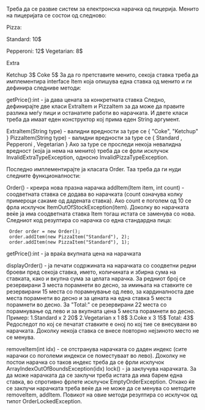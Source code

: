 Треба да се развие систем за електронска нарачка од пицерија. Менито на пицеријата се состои од следново:

Pizza:

Standard: 10\$

Pepperoni: 12\$
Vegetarian: 8\$

Extra

Ketchup 3\$
Coke 5\$
За да го претставите менито, секоја ставка треба да имплементира interface Item која опишува една ставка од менито и ги дефинира следниве методи:

getPrice():int - ја дава цената за конкретната ставка
Следно, дефинирајте две класи ExtraItem и PizzaItem за да може да правите разлика меѓу пици и останатите работи во нарачката. И двете класи треба да имаат еден конструктор кој прима еден String аргумент.

ExtraItem(String type) - валидни вредности за type се { "Coke", "Ketchup" }
PizzaItem(String type) - валидни вредности за type се { Standard , Pepperoni , Vegetarian }
Ако за type се проследи некоја невалидна вредност (која ја нема на менито) треба да се фрли исклучок InvalidExtraTypeException, односно InvalidPizzaTypeException.

Последно имплементирајте ја класата Order. Таа треба да ги нуди следните функционалности:

Order() - креира нова празна нарачка
addItem(Item item, int count) - соодветната ставка се додава во нарачката (count означува колку примероци сакаме од дадената ставка). Aко count е поголем од 10 се фрла исклучок ItemOutOfStockException(item). Доколку во нарачката веќе ја има соодветната ставка Item тогаш истата се заменува со нова. Следниот код резултира со нарачка со една стандардна пица:

     Order order = new Order();
     order.addItem(new PizzaItem("Standard"), 2); 
     order.addItem(new PizzaItem("Standard"), 1);
getPrice():int - ја враќа вкупната цена на нарачката

displayOrder() - ја печати содржината на нарачката со соодветни редни броеви пред секоја ставка, името, количината и збирна сума на ставката, како и вкупна сума за целата нарачка. За редниот број се резервирани 3 места порамнети во десно, за имињата на ставките се резервирани 15 места со порамнување од лево, за кардиналноста две места порамнети во десно и за цената на една ставка 5 места порамнети во десно. За "Total:" се резервирани 22 места со порамнување од лево и за вкупната цена 5 места порамнети во десно. Пример:
1.Standard       x 2   20$
2.Vegetarian     x 1    8$
3.Coke           x 3   15$
Total:                   43$
Редоследот по кој се печатат ставките е оној по кој тие се внесувани во нарачката. Доколку некоја ставка се внесе повторно нејзиното место не се менува.

removeItem(int idx) - се отстранува нарачката со даден индекс (сите нарачки со поголеми индекси се поместуваат во лево). Доколку не постои нарачка со таков индекс треба да се фрли исклучок ArrayIndexOutOfBоundsException(idx)
lock() - ја заклучува нарачката. За да може нарачката да се заклучи треба истата да има барем една ставка, во спротивно фрлете исклучок EmptyOrderException.
Откако ќе се заклучи нарачката треба веќе да не може да се менува со методите removeItem, addItem. Повикот на овие методи резултира со исклучок од типот OrderLockedException.